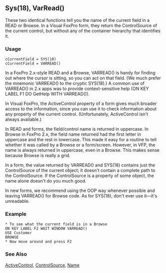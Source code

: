 ## Sys(18), VarRead()

These two identical functions tell you the name of the current field in a READ or Browse. In a Visual FoxPro form, they return the ControlSource of the current control, but without any of the container hierarchy that identifies it.

### Usage

```foxpro
cCurrentField = SYS(18)
cCurrentField = VARREAD()
```

In a FoxPro 2.x-style READ and a Browse, VARREAD() is handy for finding out where the cursor is sitting, so you can act on that field. (We much prefer the mnemonic VARREAD() to the cryptic SYS(18).) A common use of VARREAD() in 2.x apps was to provide context-sensitive help (ON KEY LABEL F1 DO GetHelp WITH VARREAD()). 

In Visual FoxPro, the ActiveControl property of a form gives much broader access to the information, since you can use it to check information about any property of the current control. (Unfortunately, ActiveControl isn't always available.)

In READ and forms, the field/control name is returned in uppercase. In Browse in FoxPro 2.x, the field name returned had the first letter in uppercase and the rest in lowercase. This made it easy for a routine to tell whether it was called by a Browse or a form/screen. However, in VFP, the name is always returned in uppercase, even in a Browse. This makes sense because Browse is really a grid.

In a form, the value returned by VARREAD() and SYS(18) contains just the ControlSource of the current object; it doesn't contain a complete path to the ControlSource. If the ControlSource is a property of some object, the name alone doesn't do you much good.

In new forms, we recommend using the OOP way whenever possible and leaving VARREAD() for Browse code. As for SYS(18), don't ever use it&mdash;it's unreadable.

### Example

```foxpro
* To see what the current field is in a Browse
ON KEY LABEL F2 WAIT WINDOW VARREAD()
USE Customer
BROWSE
* Now move around and press F2
```
### See Also

[ActiveControl](s4g572.md), [ControlSource](s4g588.md), [Name](s4g612.md)